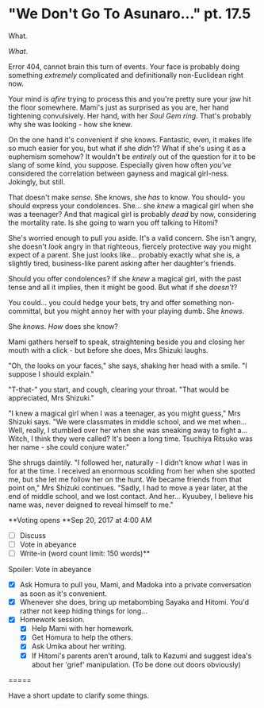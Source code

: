 # "We Don't Go To Asunaro..." pt. 17.5

What.

*What*.

Error 404, cannot brain this turn of events. Your face is probably doing something *extremely* complicated and definitionally non-Euclidean right now.

Your mind is *afire* trying to process this and you're pretty sure your jaw hit the floor somewhere. Mami's just as surprised as you are, her hand tightening convulsively. Her hand, with her *Soul Gem ring*. That's probably why she was looking - how she knew.

On the one hand it's convenient if she knows. Fantastic, even, it makes life so much easier for you, but what if she *didn't*? What if she's using it as a euphemism somehow? It wouldn't be *entirely* out of the question for it to be slang of some kind, you suppose. Especially given how often *you've* considered the correlation between gayness and magical girl-ness. Jokingly, but still.

That doesn't make *sense*. She knows, she *has* to know. You should- you should express your condolences. She... she *knew* a magical girl when she was a teenager? And that magical girl is probably *dead* by now, considering the mortality rate. Is she going to warn you off talking to Hitomi?

She's worried enough to pull you aside. It's a valid concern. She isn't angry, she doesn't *look* angry in that righteous, fiercely protective way you might expect of a parent. She just looks like... probably exactly what she is, a slightly tired, business-like parent asking after her daughter's friends.

Should you offer condolences? If she *knew* a magical girl, with the past tense and all it implies, then it might be good. But what if she *doesn't*?

You could... you could hedge your bets, try and offer something non-committal, but you might annoy her with your playing dumb. She *knows*.

She *knows*. *How* does she know?

Mami gathers herself to speak, straightening beside you and closing her mouth with a click - but before she does, Mrs Shizuki laughs.

"Oh, the looks on your faces," she says, shaking her head with a smile. "I suppose I should explain."

"T-that-" you start, and cough, clearing your throat. "That would be appreciated, Mrs Shizuki."

"I knew a magical girl when I was a teenager, as you might guess," Mrs Shizuki says. "We were classmates in middle school, and we met when... Well, really, I stumbled over her when she was sneaking away to fight a... Witch, I think they were called? It's been a long time. Tsuchiya Ritsuko was her name - she could conjure water."

She shrugs daintily. "I followed her, naturally - I didn't know *what* I was in for at the time. I received an enormous scolding from her when she spotted me, but she let me follow her on the hunt. We became friends from that point on," Mrs Shizuki continues. "Sadly, I had to move a year later, at the end of middle school, and we lost contact. And her... Kyuubey, I believe his name was, never deigned to reveal himself to me."

\*\*Voting opens **Sep 20, 2017 at 4:00 AM
- [ ] Discuss
- [ ] Vote in abeyance
- [ ] Write-in (word count limit: 150 words)**

Spoiler: Vote in abeyance

  - [x] Ask Homura to pull you, Mami, and Madoka into a private conversation as soon as it's convenient.
  - [x] Whenever she does, bring up metabombing Sayaka and Hitomi. You'd rather not keep hiding things for long...
- [x] Homework session.
  - [x] Help Mami with her homework.
  - [x] Get Homura to help the others.
  - [x] Ask Umika about her writing.
  - [x] If Hitomi's parents aren't around, talk to Kazumi and suggest idea's about her 'grief' manipulation. (To be done out doors obviously)

\=====​

Have a short update to clarify some things.
